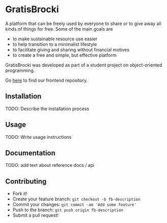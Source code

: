 # GratisBrocki

A platform that can be freely used by everyone to share or to give away all kinds of things for free. Some of the main goals are
* to make sustainable resource use easier
* to help transition to a minimalist lifestyle
* to facilitate giving and sharing without financial motives
* to create a free and simple, but effective platform

GratisBrocki was developed as part of a student project on object-oriented programming.

Go [here](https://github.com/ipossum/gratis-brocki-frontend) to find our frontend repository.

## Installation

TODO: Describe the installation process

## Usage

TODO: Write usage instructions

## Documentation

TODO: add text about reference docs / api

## Contributing

* Fork it!
* Create your feature branch: `git checkout -b fb-description`
* Commit your changes: `git commit -am 'Add some feature'`
* Push to the branch: `git push origin fb-description`
* Submit a pull request!
